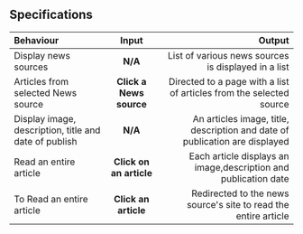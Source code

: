 ## Specifications
| Behaviour | Input | Output |
| :---------------- | :---------------: | ------------------: |
| Display news sources | **N/A** | List of various news sources is displayed in a list |
| Articles from selected News source | **Click a News source** | Directed to a page with a list of articles from the selected source |
| Display image, description, title and date of publish | **N/A** | An articles image, title, description and date of publication are displayed |
| Read an entire article | **Click on an article** | Each article displays an image,description and publication date |
| To Read an entire article  | **Click an article** | Redirected to the news source's site to read the entire article |